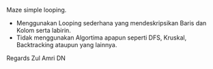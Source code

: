 Maze simple looping.
- Menggunakan Looping sederhana yang mendeskripsikan Baris dan Kolom serta labirin.
- Tidak menggunakan Algortima apapun seperti DFS, Kruskal, Backtracking ataupun yang lainnya.

Regards
Zul Amri DN

